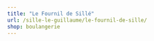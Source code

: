 ```yaml
---
title: "Le Fournil de Sillé"
url: /sille-le-guillaume/le-fournil-de-sille/
shop: boulangerie
---
```

